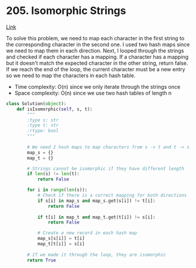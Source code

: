 # 205. Isomorphic Strings
[Link](https://leetcode.com/problems/isomorphic-strings/description/?envType=study-plan-v2&envId=top-interview-150)

To solve this problem, we need to map each character in the first string to the corresponding character in the second one. I used two hash maps since we need to map them in each direction. Next, I looped through the strings and checked if each character has a mapping. If a character has a mapping but it doesn't match the expected character in the other string, return false. If we reach the end of the loop, the current character must be a new entry so we need to map the characters in each hash table. 

- Time complexity: O(n) since we only iterate through the strings once
- Space complexity: O(n) since we use two hash tables of length n

```python
class Solution(object):
    def isIsomorphic(self, s, t):
        """
        :type s: str
        :type t: str
        :rtype: bool
        """
        
        # We need 2 hash maps to map characters from s -> t and t -> s
        map_s = {}
        map_t = {}

        # Strings cannot be isomorphic if they have different length
        if len(s) != len(t):
            return False

        for i in range(len(s)):
            # Check if there is a correct mapping for both directions
            if s[i] in map_s and map_s.get(s[i]) != t[i]:
                return False
            
            if t[i] in map_t and map_t.get(t[i]) != s[i]:
                return False

            # Create a new record in each hash map
            map_s[s[i]] = t[i]
            map_t[t[i]] = s[i]
        
        # If we made it through the loop, they are isomorphic
        return True
```